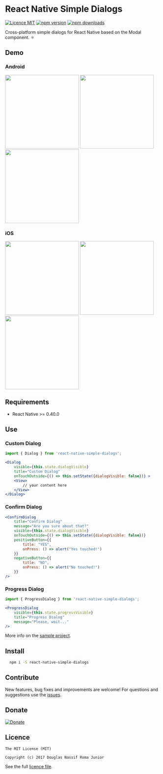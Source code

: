 # React Native Simple Dialogs

[![Licence MIT](https://img.shields.io/badge/licence-MIT-blue.svg)](https://github.com/douglasjunior/react-native-simple-dialogs/blob/master/LICENSE)
[![npm version](https://img.shields.io/npm/v/react-native-simple-dialogs.svg)](https://www.npmjs.com/package/react-native-simple-dialogs)
[![npm downloads](https://img.shields.io/npm/dt/react-native-simple-dialogs.svg)](#install)

Cross-platform simple dialogs for React Native based on the Modal component. ⚛

## Demo

### Android
<img src='https://raw.githubusercontent.com/douglasjunior/react-native-simple-dialogs/master/screenshots/android-dialog.png' width='240' /> <img src='https://raw.githubusercontent.com/douglasjunior/react-native-simple-dialogs/master/screenshots/android-confirm.png' width='240' /> <img src='https://raw.githubusercontent.com/douglasjunior/react-native-simple-dialogs/master/screenshots/android-progress.png' width='240' />

### iOS
<img src='https://raw.githubusercontent.com/douglasjunior/react-native-simple-dialogs/master/screenshots/ios-dialog.png' width='240' /> <img src='https://raw.githubusercontent.com/douglasjunior/react-native-simple-dialogs/master/screenshots/ios-confirm.png' width='240' /> <img src='https://raw.githubusercontent.com/douglasjunior/react-native-simple-dialogs/master/screenshots/ios-progress.png' width='240' />

## Requirements

- React Native >= 0.40.0

## Use

### Custom Dialog

```jsx
import { Dialog } from 'react-native-simple-dialogs';

<Dialog 
    visible={this.state.dialogVisible} 
    title="Custom Dialog"
    onTouchOutside={() => this.setState({dialogVisible: false})} >
    <View>
        // your content here
    </View>
</Dialog>
```

### Confirm Dialog

```jsx
<ConfirmDialog
    title="Confirm Dialog"
    message="Are you sure about that?"
    visible={this.state.dialogVisible}
    onTouchOutside={() => this.setState({dialogVisible: false})}
    positiveButton={{
        title: "YES",
        onPress: () => alert("Yes touched!")
    }}
    negativeButton={{
        title: "NO",
        onPress: () => alert("No touched!") 
    }}
/>
```

### Progress Dialog

```jsx
import { ProgressDialog } from 'react-native-simple-dialogs';

<ProgressDialog 
    visible={this.state.progressVisible} 
    title="Progress Dialog" 
    message="Please, wait..."
/>
```

More info on the [sample project](https://github.com/douglasjunior/react-native-simple-dialogs/blob/master/Sample/src/App.js).

## Install 

```bash
  npm i -S react-native-simple-dialogs
```

## Contribute

New features, bug fixes and improvements are welcome! For questions and suggestions use the [issues](https://github.com/douglasjunior/react-native-simple-dialogs/issues).

## Donate

[![Donate](https://www.paypalobjects.com/en_US/i/btn/btn_donateCC_LG.gif)](https://www.paypal.com/cgi-bin/webscr?cmd=_s-xclick&hosted_button_id=ZJ6TCL3EVUDDL)


## Licence

```
The MIT License (MIT)

Copyright (c) 2017 Douglas Nassif Roma Junior
```

See the full [licence file](https://github.com/douglasjunior/react-native-simple-dialogs/blob/master/LICENSE).
